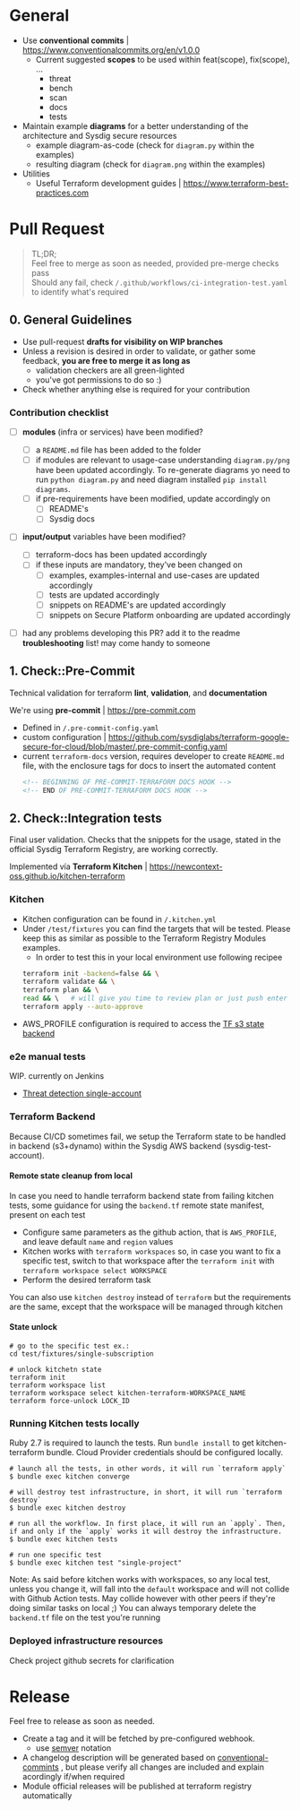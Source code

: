 # General

- Use **conventional commits** | https://www.conventionalcommits.org/en/v1.0.0
  - Current suggested **scopes** to be used within feat(scope), fix(scope), ...
    - threat
    - bench
    - scan
    - docs
    - tests
- Maintain example **diagrams** for a better understanding of the architecture and Sysdig secure resources
  - example diagram-as-code (check for `diagram.py` within the examples)
  - resulting diagram (check for `diagram.png` within the examples)
- Utilities
  - Useful Terraform development guides | https://www.terraform-best-practices.com


# Pull Request

> TL;DR;<br/>
> Feel free to merge as soon as needed, provided pre-merge checks pass<br/>
> Should any fail, check `/.github/workflows/ci-integration-test.yaml` to identify what's required

## 0. General Guidelines

* Use pull-request **drafts for visibility on WIP branches**
* Unless a revision is desired in order to validate, or gather some feedback, **you are free to merge it as long as**
  * validation checkers are all green-lighted
  * you've got permissions to do so :)
* Check whether anything else is required for your contribution

### Contribution checklist

-  [ ] **modules** (infra or services) have been modified?
  - [ ] a `README.md` file has been added to the folder
  - [ ] if modules are relevant to usage-case understanding `diagram.py/png` have been updated accordingly. To re-generate diagrams yo need to run `python diagram.py` and need diagram installed `pip install diagrams`.
  - [ ] if pre-requirements have been modified, update accordingly on
    - [ ] README's
    - [ ] Sysdig docs
- [ ] **input/output** variables have been modified?
  - [ ] terraform-docs has been updated accordingly
  - [ ] if these inputs are mandatory, they've been changed on
    - [ ] examples, examples-internal and use-cases are updated accordingly
    - [ ] tests are updated accordingly
    - [ ] snippets on README's are updated accordingly
    - [ ] snippets on Secure Platform onboarding are updated accordingly
- [ ] had any problems developing this PR? add it to the readme **troubleshooting** list! may come handy to someone


## 1. Check::Pre-Commit

Technical validation for terraform **lint**, **validation**, and **documentation**

We're using **pre-commit** |  https://pre-commit.com
- Defined in `/.pre-commit-config.yaml`
- custom configuration | https://github.com/sysdiglabs/terraform-google-secure-for-cloud/blob/master/.pre-commit-config.yaml
- current `terraform-docs` version, requires developer to create `README.md` file, with the enclosure tags for docs to insert the automated content
  ```markdown
  <!-- BEGINNING OF PRE-COMMIT-TERRAFORM DOCS HOOK -->
  <!-- END OF PRE-COMMIT-TERRAFORM DOCS HOOK -->
  ```

## 2. Check::Integration tests

Final user validation. Checks that the snippets for the usage, stated in the official Sysdig Terraform Registry, are working correctly.

Implemented vía **Terraform Kitchen** | https://newcontext-oss.github.io/kitchen-terraform

### Kitchen

- Kitchen configuration can be found in `/.kitchen.yml`
- Under `/test/fixtures` you can find the targets that will be tested. Please keep this as similar as possible to the Terraform Registry Modules examples.
  - In order to test this in your local environment use following recipee
  ```bash
  terraform init -backend=false && \
  terraform validate && \
  terraform plan && \
  read && \   # will give you time to review plan or just push enter to apply
  terraform apply --auto-approve
  ```
- AWS_PROFILE configuration is required to access the [TF s3 state backend](#terraform-backend)

### e2e manual tests

WIP. currently on Jenkins

- [Threat detection single-account](https://sysdig-jenkins.internal.sysdig.com/view/QA-internal/job/QA-secure/view/secure%20for%20cloud/job/gcp-single-project-threat-detection/)

### Terraform Backend

Because CI/CD sometimes fail, we setup the Terraform state to be handled in backend (s3+dynamo) within the Sysdig AWS backend (sysdig-test-account).

#### Remote state cleanup from local

In case you need to handle terraform backend state from failing kitchen tests, some guidance for using the `backend.tf` remote state manifest, present on each test
 - Configure same parameters as the github action, that is `AWS_PROFILE`, and leave default `name` and `region` values
 - Kitchen works with `terraform workspaces` so, in case you want to fix a specific test, switch to that workspace after the `terraform init` with `terraform workspace select WORKSPACE`
 - Perform the desired terraform task

You can also use `kitchen destroy` instead of `terraform` but the requirements are the same, except that the workspace will be managed through kitchen

#### State unlock
```
# go to the specific test ex.:
cd test/fixtures/single-subscription

# unlock kitchetn state
terraform init
terraform workspace list
terraform workspace select kitchen-terraform-WORKSPACE_NAME
terraform force-unlock LOCK_ID
```


### Running Kitchen tests locally

Ruby 2.7 is required to launch the tests.
Run `bundle install` to get kitchen-terraform bundle.
Cloud Provider credentials should be configured locally.
```shell
# launch all the tests, in other words, it will run `terraform apply`
$ bundle exec kitchen converge

# will destroy test infrastructure, in short, it will run `terraform destroy`
$ bundle exec kitchen destroy

# run all the workflow. In first place, it will run an `apply`. Then, if and only if the `apply` works it will destroy the infrastructure.
$ bundle exec kitchen tests

# run one specific test
$ bundle exec kitchen test "single-project"
```

Note: As said before kitchen works with workspaces, so any local test, unless you change it, will fall into the `default` workspace and will not collide with
Github Action tests. May collide however with other peers if they're doing similar tasks on local ;)
You can always temporary delete the `backend.tf` file on the test you're running

### Deployed infrastructure resources

Check project github secrets for clarification

# Release

Feel free to release as soon as needed.

- Create a tag and it will be  fetched by pre-configured webhook.
  - use [semver](https://semver.org) notation
- A changelog description will be generated based on [conventional-commints](https://www.conventionalcommits.org/en/v1.0.0/) , but please verify all changes are included and explain acordingly if/when required
- Module official releases will be published at terraform registry automatically
